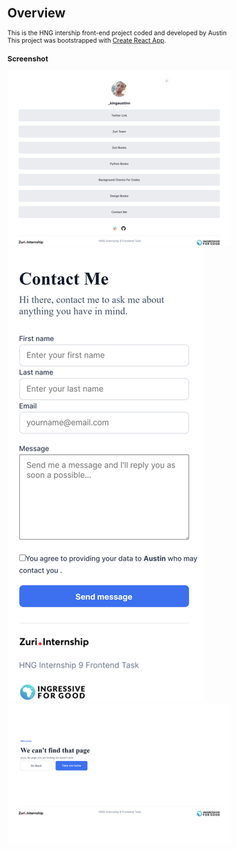 # Overview
This is the HNG intership front-end project 
coded and developed by Austin 
This project was bootstrapped with [Create React App](https://github.com/facebook/create-react-app).



### Screenshot

![](./public/screenshots/screenshot_(Nest%20Hub%20Max).png)
![](./public/screenshots/screenshot(iPhone%2012%20Pro).png)
![](./public/screenshots/error-page(Nest%20Hub%20Max).png)



